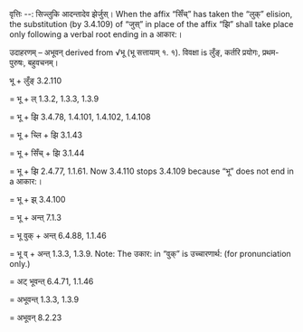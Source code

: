 

वृत्तिः --: सिज्लुकि आदन्तादेव झेर्जुस्। When the affix “सिँच्” has taken the “लुक्” elision, the substitution (by 3.4.109) of “जुस्” in place of the affix “झि” shall take place only following a verbal root ending in a आकार:।


उदाहरणम् – अभूवन् derived from √भू (भू सत्तायाम् १. १). विवक्षा is लुँङ्, कर्तरि प्रयोगः, प्रथम-पुरुषः, बहुवचनम्।


भू + लुँङ् 3.2.110

= भू + ल् 1.3.2, 1.3.3, 1.3.9

= भू + झि 3.4.78, 1.4.101, 1.4.102, 1.4.108

= भू + च्लि + झि 3.1.43

= भू + सिँच् + झि 3.1.44

= भू + झि 2.4.77, 1.1.61. Now 3.4.110 stops 3.4.109 because “भू” does not end in a आकार:।

= भू + झ् 3.4.100

= भू + अन्त् 7.1.3

= भू वुक् + अन्त् 6.4.88, 1.1.46

= भू व् + अन्त् 1.3.3, 1.3.9. Note: The उकार: in “वुक्” is उच्चारणार्थ: (for pronunciation only.)

= अट् भूवन्त् 6.4.71, 1.1.46

= अभूवन्त् 1.3.3, 1.3.9

= अभूवन् 8.2.23

